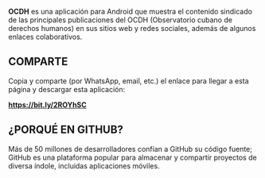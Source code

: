 

**OCDH** es una aplicación para Android que muestra el contenido sindicado de las principales publicaciones del OCDH (Observatorio cubano de derechos humanos) en sus sitios web y redes sociales, además de algunos enlaces colaborativos.

## COMPARTE

Copia y comparte (por WhatsApp, email, etc.) el enlace para llegar a esta página y descargar esta aplicación: 

**https://bit.ly/2ROYhSC**


## ¿PORQUÉ EN GITHUB?

Más de 50 millones de desarrolladores confían a GitHub su código fuente; GitHub es una plataforma popular para almacenar y compartir proyectos de diversa índole, incluidas aplicaciones móviles.
